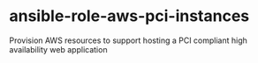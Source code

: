 # ansible-role-aws-pci-instances
Provision AWS resources to support hosting a PCI compliant high availability web application
